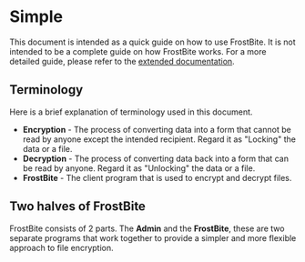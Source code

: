 # Simple

This document is intended as a quick guide on how to use FrostBite. It is not intended to be a complete guide on how FrostBite works. For a more detailed guide, please refer to the [extended documentation](extended.md).

## Terminology

Here is a brief explanation of terminology used in this document.

- **Encryption** - The process of converting data into a form that cannot be read by anyone except the intended recipient. Regard it as "Locking" the data or a file.
- **Decryption** - The process of converting data back into a form that can be read by anyone. Regard it as "Unlocking" the data or a file.
- **FrostBite** - The client program that is used to encrypt and decrypt files.

## Two halves of FrostBite

FrostBite consists of 2 parts. The **Admin** and the **FrostBite**, these are two separate programs that work together to provide a simpler and more flexible approach to file encryption.
